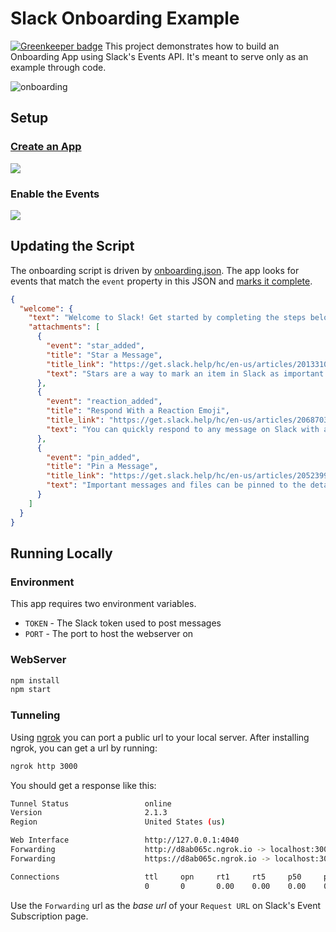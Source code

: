 # Slack Onboarding Example

[![Greenkeeper badge](https://badges.greenkeeper.io/tiny-bot/default-slack-api.exe.svg)](https://greenkeeper.io/)
This project demonstrates how to build an Onboarding App using Slack's Events API. It's meant to serve only as an example through code.

![onboarding](https://cloud.githubusercontent.com/assets/35968/17162650/5703766c-537d-11e6-9c36-3e780d06f77c.gif)

## Setup
### [Create an App](https://api.slack.com/apps/new)

![](https://cloud.githubusercontent.com/assets/35968/17163271/355323a4-5383-11e6-93fc-e1f74641e553.png)


### Enable the Events
![](https://cloud.githubusercontent.com/assets/35968/17162944/27e8f6ec-5380-11e6-8d83-6e6ada06e536.png)


## Updating the Script
The onboarding script is driven by [onboarding.json](src/onboarding.json). The app looks for events that match the `event` property in this JSON and [marks it complete](src/index.js#L25).

```json
{
  "welcome": {
    "text": "Welcome to Slack! Get started by completing the steps below.",
    "attachments": [
      {
        "event": "star_added",
        "title": "Star a Message",
        "title_link": "https://get.slack.help/hc/en-us/articles/201331016-Using-stars",
        "text": "Stars are a way to mark an item in Slack as important. You can star channels or direct messages to move them to the top of your left sidebar, or star messages so you can easily come back to them later."
      },
      {
        "event": "reaction_added",
        "title": "Respond With a Reaction Emoji",
        "title_link": "https://get.slack.help/hc/en-us/articles/206870317-Emoji-reactions",
        "text": "You can quickly respond to any message on Slack with an emoji reaction. Reactions can be used for any purpose: voting, checking off to-do items, showing excitement."      
      },
      {
        "event": "pin_added",
        "title": "Pin a Message",
        "title_link": "https://get.slack.help/hc/en-us/articles/205239997-Pinning-messages-and-files",
        "text": "Important messages and files can be pinned to the details pane in any channel or direct message, including group messages, for easy reference."
      }
    ]
  }
}
```

## Running Locally

### Environment
This app requires two environment variables.

* `TOKEN` - The Slack token used to post messages
* `PORT` - The port to host the webserver on



### WebServer
```bash
npm install
npm start
```
### Tunneling
Using [ngrok](https://ngrok.com/) you can port a public url to your local server. After installing ngrok, you can get a url by running:

```bash
ngrok http 3000
```

You should get a response like this:

```bash
Tunnel Status                 online
Version                       2.1.3
Region                        United States (us)

Web Interface                 http://127.0.0.1:4040
Forwarding                    http://d8ab065c.ngrok.io -> localhost:3000
Forwarding                    https://d8ab065c.ngrok.io -> localhost:3000

Connections                   ttl     opn     rt1     rt5     p50     p90
                              0       0       0.00    0.00    0.00    0.00  
```

Use the `Forwarding` url as the *base url* of your `Request URL` on Slack's Event Subscription page.

